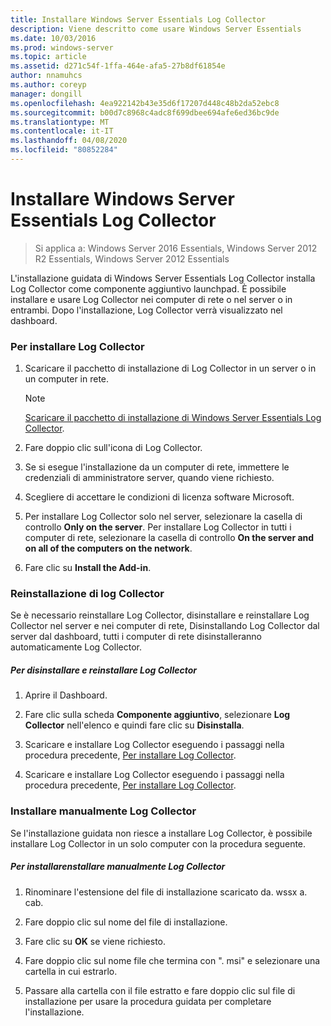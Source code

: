 ```yaml
---
title: Installare Windows Server Essentials Log Collector
description: Viene descritto come usare Windows Server Essentials
ms.date: 10/03/2016
ms.prod: windows-server
ms.topic: article
ms.assetid: d271c54f-1ffa-464e-afa5-27b8df61854e
author: nnamuhcs
ms.author: coreyp
manager: dongill
ms.openlocfilehash: 4ea922142b43e35d6f17207d448c48b2da52ebc8
ms.sourcegitcommit: b00d7c8968c4adc8f699dbee694afe6ed36bc9de
ms.translationtype: MT
ms.contentlocale: it-IT
ms.lasthandoff: 04/08/2020
ms.locfileid: "80852284"
---
```

# <a name="install-the-windows-server-essentials-log-collector"></a>Installare Windows Server Essentials Log Collector

>Si applica a: Windows Server 2016 Essentials, Windows Server 2012 R2 Essentials, Windows Server 2012 Essentials

L'installazione guidata di Windows Server Essentials Log Collector installa Log Collector come componente aggiuntivo launchpad. È possibile installare e usare Log Collector nei computer di rete o nel server o in entrambi. Dopo l'installazione, Log Collector verrà visualizzato nel dashboard.  
  
###  <a name="to-install-the-log-collector"></a><a name="BKMK_ToInstall"></a>Per installare Log Collector  
  
1.  Scaricare il pacchetto di installazione di Log Collector in un server o in un computer in rete.  
  
    > [!NOTE]
    > [Scaricare il pacchetto di installazione di Windows Server Essentials Log Collector](https://www.microsoft.com/download/details.aspx?id=34821).  
  
2.  Fare doppio clic sull'icona di Log Collector.  
  
3.  Se si esegue l'installazione da un computer di rete, immettere le credenziali di amministratore server, quando viene richiesto.  
  
4.  Scegliere di accettare le condizioni di licenza software Microsoft.  
  
5.  Per installare Log Collector solo nel server, selezionare la casella di controllo **Only on the server**. Per installare Log Collector in tutti i computer di rete, selezionare la casella di controllo **On the server and on all of the computers on the network**.  
  
6.  Fare clic su **Install the Add-in**.  
  
###  <a name="reinstalling-the-log-collector"></a><a name="BKMK_Reinstall"></a>Reinstallazione di log Collector  
 Se è necessario reinstallare Log Collector, disinstallare e reinstallare Log Collector nel server e nei computer di rete, Disinstallando Log Collector dal server dal dashboard, tutti i computer di rete disinstalleranno automaticamente Log Collector.  
  
##### <a name="to-uninstall-and-reinstall-the-log-collector"></a>Per disinstallare e reinstallare Log Collector  
  
1.  Aprire il Dashboard.  
  
2.  Fare clic sulla scheda **Componente aggiuntivo**, selezionare **Log Collector** nell'elenco e quindi fare clic su **Disinstalla**.  
  

3.  Scaricare e installare Log Collector eseguendo i passaggi nella procedura precedente, [Per installare Log Collector](Install-the-Windows-Server-Essentials-Log-Collector.md#BKMK_ToInstall).  

3.  Scaricare e installare Log Collector eseguendo i passaggi nella procedura precedente, [Per installare Log Collector](../support/Install-the-Windows-Server-Essentials-Log-Collector.md#BKMK_ToInstall).  

  
### <a name="manually-install-the-log-collector"></a>Installare manualmente Log Collector  
 Se l'installazione guidata non riesce a installare Log Collector, è possibile installare Log Collector in un solo computer con la procedura seguente.  
  
##### <a name="to-manually-install-the-log-collector"></a>Per installarenstallare manualmente Log Collector  
  
1.  Rinominare l'estensione del file di installazione scaricato da. wssx a. cab.  
  
2.  Fare doppio clic sul nome del file di installazione.  
  
3.  Fare clic su **OK** se viene richiesto.  
  
4.  Fare doppio clic sul nome file che termina con ". msi" e selezionare una cartella in cui estrarlo.  
  
5.  Passare alla cartella con il file estratto e fare doppio clic sul file di installazione per usare la procedura guidata per completare l'installazione.
